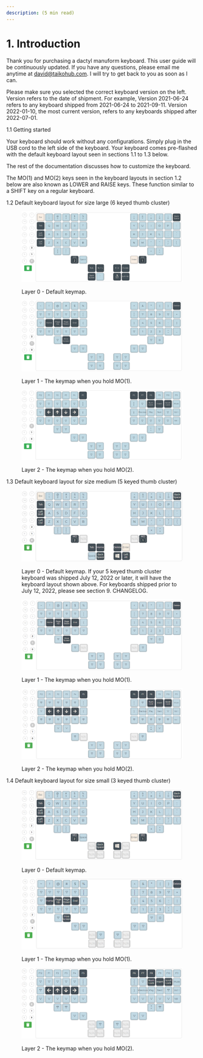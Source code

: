 ```yaml
---
description: (5 min read)
---
```


# 1. Introduction

Thank you for purchasing a dactyl manuform keyboard. This user guide will be continuously updated. If you have any questions, please email me anytime at david@taikohub.com. I will try to get back to you as soon as I can.

Please make sure you selected the correct keyboard version on the left. Version refers to the date of shipment. For example, Version 2021-06-24 refers to any keyboard shipped from 2021-06-24 to 2021-09-11. Version 2022-01-10, the most current version, refers to any keyboards shipped after 2022-07-01.



1.1 Getting started

Your keyboard should work without any configurations. Simply plug in the USB cord to the left side of the keyboard. Your keyboard comes pre-flashed with the default keyboard layout seen in sections 1.1 to 1.3 below.

The rest of the documentation discusses how to customize the keyboard.

The MO(1) and MO(2) keys seen in the keyboard layouts in section 1.2 below are also known as LOWER and RAISE keys. These function similar to a SHIFT key on a regular keyboard.



1.2 Default keyboard layout for size large (6 keyed thumb cluster)

<figure><img src=".gitbook/assets/Screenshot from 2021-06-24 21-58-42.png" alt="taikohub-dactyl-manuform-keyboard-with-six-keyed-thumb-cluster-keyboard-layout-base-layer"><figcaption><p>Layer 0 - Default keymap.</p></figcaption></figure>

<figure><img src=".gitbook/assets/Screenshot from 2021-06-24 21-59-05.png" alt="taikohub-dactyl-manuform-keyboard-with-six-keyed-thumb-cluster-keyboard-layout-lower-layer"><figcaption><p>Layer 1 - The keymap when you hold MO(1).</p></figcaption></figure>

<figure><img src=".gitbook/assets/Screenshot from 2021-06-24 21-59-24.png" alt="taikohub-dactyl-manuform-keyboard-with-six-keyed-thumb-cluster-keyboard-layout-raised-layer"><figcaption><p>Layer 2 - The keymap when you hold MO(2).</p></figcaption></figure>



1.3 Default keyboard layout for size medium (5 keyed thumb cluster)

<figure><img src=".gitbook/assets/five_layer_0.jpg" alt="taikohub-dactyl-manuform-keyboard-with-five-keyed-thumb-cluster-keyboard-layout-base-layer"><figcaption><p>Layer 0 - Default keymap. If your 5 keyed thumb cluster keyboard was shipped July 12, 2022 or later, it will have the keyboard layout shown above. For keyboards shipped prior to July 12, 2022, please see section 9. CHANGELOG.</p></figcaption></figure>

<figure><img src=".gitbook/assets/five_layer_1.png" alt="taikohub-dactyl-manuform-keyboard-with-five-keyed-thumb-cluster-keyboard-layout-lower-layer"><figcaption><p>Layer 1 - The keymap when you hold MO(1).</p></figcaption></figure>

<figure><img src=".gitbook/assets/five_layer_2.png" alt="taikohub-dactyl-manuform-keyboard-with-five-keyed-thumb-cluster-keyboard-layout-raised-layer"><figcaption><p>Layer 2 - The keymap when you hold MO(2).</p></figcaption></figure>



1.4 Default keyboard layout for size small (3 keyed thumb cluster)

<figure><img src=".gitbook/assets/layer0.png" alt="taikohub-dactyl-manuform-keyboard-with-three-keyed-thumb-cluster-keyboard-layout-base-layer"><figcaption><p>Layer 0 - Default keymap.</p></figcaption></figure>

<figure><img src=".gitbook/assets/layer1.png" alt="taikohub-dactyl-manuform-keyboard-with-three-keyed-thumb-cluster-keyboard-layout-lower-layer"><figcaption><p>Layer 1 - The keymap when you hold MO(1).</p></figcaption></figure>

<figure><img src=".gitbook/assets/layer2.png" alt="taikohub-dactyl-manuform-keyboard-with-three-keyed-thumb-cluster-keyboard-layout-raised-layer"><figcaption><p>Layer 2 - The keymap when you hold MO(2).</p></figcaption></figure>
